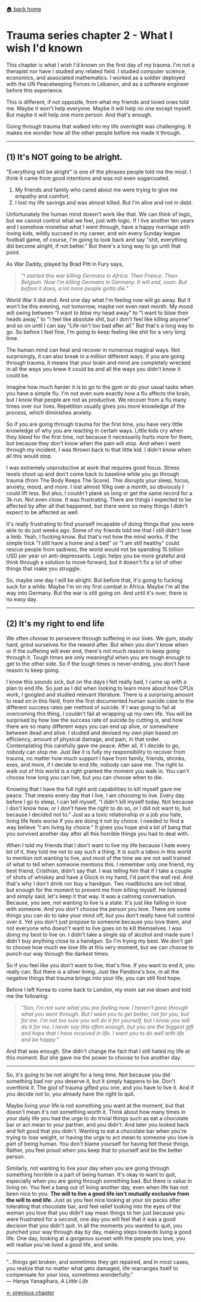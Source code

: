 [🏠 back home](/blog?home)

# **Trauma series chapter 2 - What I wish I'd known**

This chapter is what I wish I'd known on the first day of my trauma. I'm not a therapist nor have I studied any related field. I studied computer science, economics, and associated mathematics. I worked as a soldier deployed with the UN Peacekeeping Forces in Lebanon, and as a software engineer before this experience.

This is different, if not opposite, from what my friends and loved ones told me. Maybe it won't help everyone. Maybe it will help no one except myself. But maybe it will help one more person. And that's enough.

Going through trauma that walked into my life overnight was challenging. It makes me wonder how all the other people before me made it through.

------

## (1) It's NOT going to be alright.

"Everything will be alright" is one of the phrases people told me the most. I think it came from good intentions and was not even sugarcoated.

1. My friends and family who cared about me were trying to give me empathy and comfort.
2. I lost my life savings and was almost killed. But I'm alive and not in debt.

Unfortunately the human mind doesn't work like that. We can think of logic, but we cannot control what we feel, just with logic. If I live another ten years and I somehow monetise what I went through, have a happy marriage with loving kids, wildly succeed in my career, and win every Sunday league football game, of course, I'm going to look back and say "shit, everything did become alright, if not better." But there's a long way to go until that point.

As War Daddy, played by Brad Pitt in Fury says,

> *"I started this war killing Germans in Africa. Then France. Then Belgium. Now I'm killing Germans in Germany. It will end, soon. But before it does, a lot more people gotta die."*

World War II did end. And one day what I'm feeling now will go away. But it won't be this evening, not tomorrow, maybe not even next month. My mood will swing between "I want to blow my head away" to "I want to blow their heads away," to "I feel like absolute shit, but I don't feel like killing anyone" and so on until I can say "Life isn't too bad after all." But that's a long way to go. So before I feel fine, I'm going to keep feeling like shit for a very long time.

The human mind can heal and recover in numerous magical ways. Not surprisingly, it can also break in a million different ways. If you are going through trauma, it means that your brain and mind are completely wrecked in all the ways you knew it could be and all the ways you didn't know it could be.

Imagine how much harder it is to go to the gym or do your usual tasks when you have a simple flu. I'm not even sure exactly how a flu affects the brain, but I know that people are not as productive. We recover from a flu many times over our lives. Repetition usually gives you more knowledge of the process, which diminishes anxiety.

So if you are going through trauma for the first time, you have very little knowledge of why you are reacting in certain ways. Little kids cry when they bleed for the first time, not because it necessarily hurts more for them, but because they don't know when the pain will stop. And when I went through my incident, I was thrown back to that little kid. I didn't know when all this would stop.

I was extremely unproductive at work that requires good focus. Stress levels shoot up and don't come back to baseline while you go through trauma (from The Body Keeps The Score). This disrupts your sleep, focus, anxiety, mood, and more. I lost almost 10kg over a month, so obviously I could lift less. But also, I couldn't plank as long or get the same record for a 3k run. Not even close. It was frustrating. There are things I expected to be affected by after all that happened, but there were so many things I didn't expect to be affected as well.

It's really frustrating to find yourself incapable of doing things that you were able to do just weeks ago. Some of my friends told me that I still didn't lose a limb. Yeah, I fucking know. But that's not how the mind works. If the simple trick "I still have a home and a bed" or "I am still healthy" could rescue people from sadness, the world would not be spending 15 billion USD per year on anti-depressants. Logic helps you be more grateful and think through a solution to move forward, but it doesn't fix a lot of other things that make you struggle.

So, maybe one day I will be alright. But before that, it's going to fucking suck for a while. Maybe I'm on my first combat in Africa. Maybe I'm all the way into Germany. But the war is still going on. And until it's over, there is no easy day.

----------


## (2) It's my right to end life

We often choose to persevere through suffering in our lives. We gym, study hard, grind ourselves for the reward after. But when you don't know when or if the suffering will ever end, there's not much reason to keep going through it. Tough times are only meaningful when you are tough enough to get to the other side. So if the tough times is never-ending, you don't have reason to keep going.

I know this sounds sick, but on the days I felt really bad, I came up with a plan to end life. So just as I did when looking to learn more about how CPUs work, I googled and studied relevant literature. There is a surprising amount to read on in this field, from the first documented human suicide case to the different success rates per method of suicide. If I was going to fail at overcoming this thing, I couldn't fail at wrapping up my own life. You will be surprised by how low the success rate of suicide by cutting is, and how there are so many different ways you can end up alive, or somewhere between dead and alive. I studied and devised my own plan based on efficiency, amount of physical damage, and pain, in that order. Contemplating this carefully gave me peace. After all, if I decide to go, nobody can stop me. Just like it is fully my responsibility to recover from trauma, no matter how much support I have from family, friends, shrinks, exes, and more, if I decide to end life, nobody can save me. The right to walk out of this world is a right granted the moment you walk in. You can't choose how long you can live, but you can choose when to die.

Knowing that I have the full right and capabilities to kill myself gave me peace. That means every day that I live, I am choosing to live. Every day before I go to sleep, I can tell myself, "I didn't kill myself today. Not because I don't know how, or I don't have the right to do so, or I did not want to, but because I decided not to." Just as a toxic relationship or a job you hate, living life feels worse if you are doing it not by choice. I needed to find a way believe "I am living by choice." It gives you hope and a bit of bang that you survived another day after all this horrible things you had to deal with.

When I told my friends that I don't want to live my life because I hate every bit of it, they told me not to say such a thing. It is such a taboo in this world to mention not wanting to live, and most of the time we are not well trained of what to tell when someone mentions this. I remember only one friend, my best friend, Cristhian, didn't say that. I was telling him that if I take a couple of shots of whiskey and have a Glock in my hand, I'd paint the wall red. And that's why I don't drink nor buy a handgun. Two roadblocks are not ideal, but enough for the moment to prevent me from killing myself. He listened and simply said, let's keep it that way. It was a calming conversation. Because, you see, not wanting to live is a state. It's just like falling in love with someone. And you don't choose the person you love. There are some things you can do to take your mind off, but you don't really have full control over it. Yet you don't just propose to someone because you love them, and not everyone who doesn't want to live goes on to kill themselves. I was doing my best to live on. I didn't take a single sip of alcohol and made sure I didn't buy anything close to a handgun. So I'm trying my best. We don't get to choose how much we love life at this very moment, but we can choose to punch our way through the darkest times.

So if you feel like you don't want to live, that's fine. If you want to end it, you really can. But there is a silver lining. Just like Pandora's box, in all the negative things that trauma brings into your life, you can still find hope.

Before I left Korea to come back to London, my mom sat me down and told me the following:

> *"Son, I'm not sure what you are feeling now. I haven't gone through what you went through. But I want you to get better, not for you, but for me. I'm not too sure you will do it for yourself, but I know you will do it for me. I never say this often enough, but you are the biggest gift and hope that I have received in life. I want you to do well with life and be happy."*

And that was enough. She didn't change the fact that I still hated my life at this moment. But she gave me the power to choose to live another day.

----------

So, it's going to be not alright for a long time. Not because you did something bad nor you deserve it, but it simply happens to be. Don't overthink it. The god of trauma gifted you one, and you have to live it. And if you decide not to, you already have the right to quit.

Maybe living your life is not something you want at the moment, but that doesn't mean it's not something worth it. Think about how many times in your daily life you had the urge to do trivial things such as eat a chocolate bar or act mean to your partner, and you didn't. And later you looked back and felt good that you didn't. Wanting to eat a chocolate bar when you're trying to lose weight, or having the urge to act mean to someone you love is part of being human. You don't blame yourself for having felt these things. Rather, you feel proud when you keep that to yourself and be the better person.

Similarly, not wanting to live your day when you are going through something horrible is a part of being human. It's okay to want to quit, especially when you are going through something bad. But there is value in living on. You feel a bang out of living another day, even when life has not been nice to you. **The will to live a good life isn't mutually exclusive from the will to end life.** Just as you feel nice looking at your six packs after tolerating that chocolate bar, and feel relief looking into the eyes of the woman you love that you didn't say mean things to her just because you were frustrated for a second, one day you will feel that it was a good decision that you didn't quit. In all the moments you wanted to quit, you punched your way through day by day, making steps towards living a good life. One day, looking at a gorgeous sunset with the people you love, you will realise you've lived a good life, and smile.

----------

“...things get broken, and sometimes they get repaired, and in most cases, you realize that no matter what gets damaged, life rearranges itself to compensate for your loss, sometimes wonderfully.”  
― Hanya Yanagihara, *A Little Life*

[<- previous chapter](/blog?survivor)
